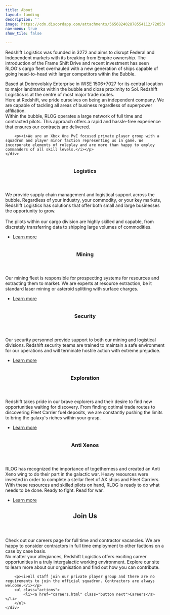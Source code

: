 ```yaml
---
title: About
layout: landing
description: ''
image: https://cdn.discordapp.com/attachments/565682402878554112/720536183897063434/image0.jpg
nav-menu: true
show_tile: false

---
```



<!-- Main -->
<div id="main">

<!-- One -->
<section id="one">
	<div class="inner">
		<p>
		Redshift Logistics was founded in 3272 and aims to disrupt Federal and Independent markets with its breaking from Empire ownership. The introduction of the Frame Shift Drive and recent investment has seen RLOG's cargo fleet overhauled with a new generation of ships capable of going head-to-head with larger competitors within the Bubble.
		</p>
		<p>
		Based at Dobrovolskiy Enterprise in WISE 1506+7027 for its central location to major landmarks within the bubble and close proximity to Sol. Redshift Logistics is at the centre of most major trade routes. <br>Here at Redshift, we pride ourselves on being an independent company. We are capable of tackling all areas of business regardless of superpower affiliation. <br>Within the bubble, RLOG operates a large network of full time and contracted pilots. This approach offers a rapid and hassle-free experience that ensures our contracts are delivered.</p>

		<p><i>We are an Xbox One PvE focused private player group with a squadron and player minor faction representing us in game. We incorporate elements of roleplay and are more than happy to employ commanders of all skill levels.</i></p>
	</div>
</section>

<!-- Two -->
<section id="two" class="spotlights">
	<section>
		<a href="careers.html" class="image">
			<img src="https://cdn.discordapp.com/attachments/650862830278672447/721409152601292950/fleet-carrier-square-2.png" alt="" data-position="center center" />
		</a>
		<div class="content">
			<div class="inner">
				<header class="major">
					<h3>Logistics</h3>
				</header>
				<p>We provide supply chain management and logistical support across the bubble. Regardless of your industry, your commodity, or your key markets, Redshift Logistics has solutions that offer both small and large businesses the opportunity to grow.
				<br><br>
				The pilots within our cargo division are highly skilled and capable, from discretely transferring data to shipping large volumes of commodities.
				</p>
				<ul class="actions">
					<li><a href="careers.html" class="button">Learn more</a></li>
				</ul>
			</div>
		</div>
	</section>
	<section>
		<a href="mining.html" class="image">
			<img src="https://cdn.discordapp.com/attachments/650862830278672447/677889675808997406/mining.png" alt="" data-position="top center" />
		</a>
		<div class="content">
			<div class="inner">
				<header class="major">
					<h3>Mining</h3>
				</header>
				<p>Our mining fleet is responsible for prospecting systems for resources and extracting them to market. We are experts at resource extraction, be it standard laser mining or asteroid splitting with surface charges.</p>
				<ul class="actions">
					<li><a href="careers.html" class="button">Learn more</a></li>
				</ul>
			</div>
		</div>
	</section>
	<section>
		<a href="security.html" class="image">
			<img src="https://cdn.discordapp.com/attachments/650862830278672447/721411777107329034/anaconda-square-1.png" alt="" data-position="25% 25%" />
		</a>
		<div class="content">
			<div class="inner">
				<header class="major">
					<h3>Security</h3>
				</header>
				<p>Our security personnel provide support to both our mining and logistical divisions. Redshift security teams are trained to maintain a safe environment for our operations and will terminate hostile action with extreme prejudice.</p>
				<ul class="actions">
					<li><a href="careers.html" class="button">Learn more</a></li>
				</ul>
			</div>
		</div>
	</section>
	<section>
		<a href="exploration.html" class="image">
			<img src="https://cdn.discordapp.com/attachments/650862830278672447/721437323589582898/exploration-square-1.png" alt="" data-position="25% 25%" />
		</a>
		<div class="content">
			<div class="inner">
				<header class="major">
					<h3>Exploration</h3>
				</header>
				<p>
				Redshift takes pride in our brave explorers and their desire to find new opportunities waiting for discovery. From finding optimal trade routes to discovering Fleet Carrier fuel deposits, we are constantly pushing the limits to bring the galaxy's riches within your grasp.
				</p>
				<ul class="actions">
					<li><a href="careers.html" class="button">Learn more</a></li>
				</ul>
			</div>
		</div>
	</section>
	<section>
		<a href="anti-xenos.html" class="image">
			<img src="https://cdn.discordapp.com/attachments/650862830278672447/721442765526925332/ax-square-1.png" alt="" data-position="25% 25%" />
		</a>
		<div class="content">
			<div class="inner">
				<header class="major">
					<h3>Anti Xenos</h3>
				</header>
				<p>
				RLOG has recognized the importance of togetherness and created an Anti Xeno wing to do their part in the galactic war. Heavy resources were invested in order to complete a stellar fleet of AX ships and Fleet Carriers.	<br>
				With these resources and skilled pilots on hand, RLOG is ready to do what needs to be done. Ready to fight. Read for war.
				</p>
				<ul class="actions">
					<li><a href="careers.html" class="button">Learn more</a></li>
				</ul>
			</div>
		</div>
	</section>
</section>


<!-- Three -->
<section id="three">
	<div class="inner">
		<header class="major">
			<h2>Join Us</h2>
		</header>
		<p>Check out our careers page for full time and contractor vacancies. We are happy to consider contractors in full time employment to other factions on a case by case basis.<br>
		No matter your allegiances, Redshift Logistics offers exciting career opportunities in a truly intergalactic working environment. Explore our site to learn more about our organisation and find out how you can contribute.
		</p>

		<p><i>All staff join our private player group and there are no requirements to join the official squadron. Contractors are always welcome.</i></p>
		<ul class="actions">
			<li><a href="careers.html" class="button next">Careers</a></li>
		</ul>
	</div>
</section>

</div>
